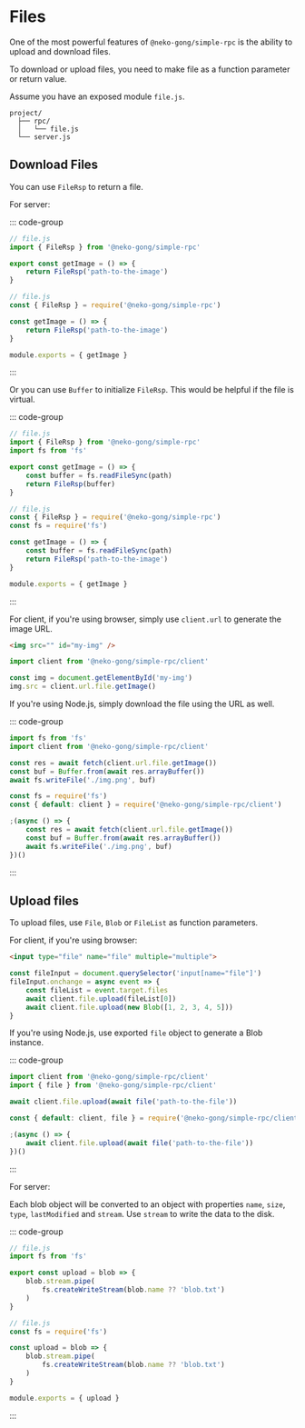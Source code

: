 # Files

One of the most powerful features of `@neko-gong/simple-rpc` is the ability to upload and download files.

To download or upload files, you need to make file as a function parameter or return value.

Assume you have an exposed module `file.js`.

```
project/
  ├── rpc/
  │   └── file.js
  └── server.js
```

## Download Files

You can use `FileRsp` to return a file.

For server:

::: code-group

```javascript [ESM]
// file.js
import { FileRsp } from '@neko-gong/simple-rpc'

export const getImage = () => {
    return FileRsp('path-to-the-image')
}
```

```javascript [CJS]
// file.js
const { FileRsp } = require('@neko-gong/simple-rpc')

const getImage = () => {
    return FileRsp('path-to-the-image')
}

module.exports = { getImage }
```

:::

Or you can use `Buffer` to initialize `FileRsp`. This would be helpful if the file is virtual.

::: code-group

```javascript [ESM]
// file.js
import { FileRsp } from '@neko-gong/simple-rpc'
import fs from 'fs'

export const getImage = () => {
    const buffer = fs.readFileSync(path)
    return FileRsp(buffer)
}
```

```javascript [CJS]
// file.js
const { FileRsp } = require('@neko-gong/simple-rpc')
const fs = require('fs')

const getImage = () => {
    const buffer = fs.readFileSync(path)
    return FileRsp('path-to-the-image')
}

module.exports = { getImage }
```

:::

For client, if you're using browser, simply use `client.url` to generate the image URL.

```html
<img src="" id="my-img" />
```

```javascript
import client from '@neko-gong/simple-rpc/client'

const img = document.getElementById('my-img')
img.src = client.url.file.getImage()
```

If you're using Node.js, simply download the file using the URL as well.

::: code-group

```javascript [ESM, fetch]
import fs from 'fs'
import client from '@neko-gong/simple-rpc/client'

const res = await fetch(client.url.file.getImage())
const buf = Buffer.from(await res.arrayBuffer())
await fs.writeFile('./img.png', buf)
```

```javascript [CJS, fetch]
const fs = require('fs')
const { default: client } = require('@neko-gong/simple-rpc/client')

;(async () => {
    const res = await fetch(client.url.file.getImage())
    const buf = Buffer.from(await res.arrayBuffer())
    await fs.writeFile('./img.png', buf)
})()
```

:::

## Upload files

To upload files, use `File`, `Blob` or `FileList` as function parameters.

For client, if you're using browser:

```html
<input type="file" name="file" multiple="multiple">
```

```javascript
const fileInput = document.querySelector('input[name="file"]')
fileInput.onchange = async event => {
    const fileList = event.target.files
    await client.file.upload(fileList[0])
    await client.file.upload(new Blob([1, 2, 3, 4, 5]))
}
```

If you're using Node.js, use exported `file` object to generate a Blob instance.

::: code-group

```javascript [ESM]
import client from '@neko-gong/simple-rpc/client'
import { file } from '@neko-gong/simple-rpc/client'

await client.file.upload(await file('path-to-the-file'))
```

```javascript [CJS]
const { default: client, file } = require('@neko-gong/simple-rpc/client')

;(async () => {
    await client.file.upload(await file('path-to-the-file'))
})()
```

:::

For server:

Each blob object will be converted to an object with properties `name`, `size`, `type`, `lastModified` and `stream`. Use `stream` to write the data to the disk.

::: code-group

```javascript [ESM]
// file.js
import fs from 'fs'

export const upload = blob => {
    blob.stream.pipe(
        fs.createWriteStream(blob.name ?? 'blob.txt')
    )
}
```

```javascript [CJS]
// file.js
const fs = require('fs')

const upload = blob => {
    blob.stream.pipe(
        fs.createWriteStream(blob.name ?? 'blob.txt')
    )
}

module.exports = { upload }
```

:::

